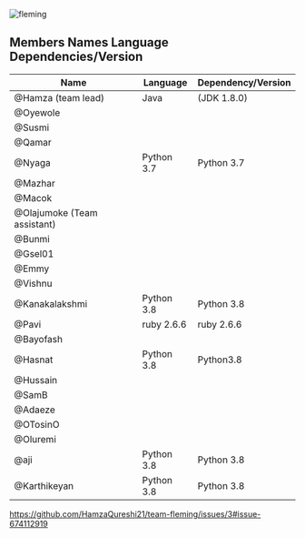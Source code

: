 ![fleming](https://user-images.githubusercontent.com/49978636/89268011-61d0f280-d651-11ea-8fd9-8629ae4a565c.png)
 
## Members Names             Language         Dependencies/Version
Name|Language|Dependency/Version
------------ | ------------- | -------------
@Hamza (team lead) | Java | (JDK 1.8.0)
@Oyewole|           | 
@Susmi|           |
@Qamar|           |
@Nyaga |Python 3.7 |Python 3.7
@Mazhar|           |
@Macok|             |
@Olajumoke (Team assistant)|      |
@Bunmi|            |
@Gsel01|            |
@Emmy|             |
@Vishnu|             |
@Kanakalakshmi |Python 3.8 |Python 3.8
@Pavi |ruby 2.6.6| ruby 2.6.6
@Bayofash|         |
@Hasnat|Python 3.8|Python3.8
@Hussain|         |
@SamB|           |
@Adaeze|           |
@OTosinO|          |
@Oluremi|          |
@aji | Python 3.8 |Python 3.8
@Karthikeyan| Python 3.8 |Python 3.8|

https://github.com/HamzaQureshi21/team-fleming/issues/3#issue-674112919
